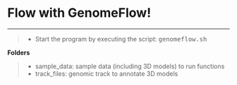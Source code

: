 Flow with GenomeFlow!
===================


----------


> - Start the program by executing the script: <kbd>genomeflow.sh</kbd>


**Folders**
> - sample_data: sample data (including 3D models) to run functions
> - track_files: genomic track to annotate 3D models

